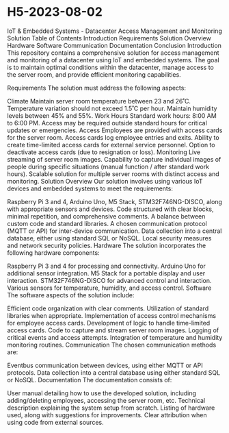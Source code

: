 # H5-2023-08-02

IoT & Embedded Systems - Datacenter Access Management and Monitoring Solution
Table of Contents
Introduction
Requirements
Solution Overview
Hardware
Software
Communication
Documentation
Conclusion
Introduction
This repository contains a comprehensive solution for access management and monitoring of a datacenter using IoT and embedded systems. The goal is to maintain optimal conditions within the datacenter, manage access to the server room, and provide efficient monitoring capabilities.

Requirements
The solution must address the following aspects:

Climate
Maintain server room temperature between 23 and 26˚C.
Temperature variation should not exceed 1.5˚C per hour.
Maintain humidity levels between 45% and 55%.
Work Hours
Standard work hours: 8:00 AM to 6:00 PM.
Access may be required outside standard hours for critical updates or emergencies.
Access
Employees are provided with access cards for the server room.
Access cards log employee entries and exits.
Ability to create time-limited access cards for external service personnel.
Option to deactivate access cards (due to resignation or loss).
Monitoring
Live streaming of server room images.
Capability to capture individual images of people during specific situations (manual function / after standard work hours).
Scalable solution for multiple server rooms with distinct access and monitoring.
Solution Overview
Our solution involves using various IoT devices and embedded systems to meet the requirements:

Raspberry Pi 3 and 4, Arduino Uno, M5 Stack, STM32F746NG-DISCO, along with appropriate sensors and devices.
Code structured with clear blocks, minimal repetition, and comprehensive comments.
A balance between custom code and standard libraries.
A chosen communication protocol (MQTT or API) for inter-device communication.
Data collection into a central database, either using standard SQL or NoSQL.
Local security measures and network security policies.
Hardware
The solution incorporates the following hardware components:

Raspberry Pi 3 and 4 for processing and connectivity.
Arduino Uno for additional sensor integration.
M5 Stack for a portable display and user interaction.
STM32F746NG-DISCO for advanced control and interaction.
Various sensors for temperature, humidity, and access control.
Software
The software aspects of the solution include:

Efficient code organization with clear comments.
Utilization of standard libraries when appropriate.
Implementation of access control mechanisms for employee access cards.
Development of logic to handle time-limited access cards.
Code to capture and stream server room images.
Logging of critical events and access attempts.
Integration of temperature and humidity monitoring routines.
Communication
The chosen communication methods are:

Eventbus communication between devices, using either MQTT or API protocols.
Data collection into a central database using either standard SQL or NoSQL.
Documentation
The documentation consists of:

User manual detailing how to use the developed solution, including adding/deleting employees, accessing the server room, etc.
Technical description explaining the system setup from scratch.
Listing of hardware used, along with suggestions for improvements.
Clear attribution when using code from external sources.
